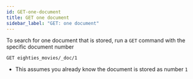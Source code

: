 ```yaml
---
id: GET-one-document
title: GET one document
sidebar_label: "GET: one document"
---
```


To search for one document that is stored, run a `GET` command with the specific document number

```
GET eighties_movies/_doc/1
```

- This assumes you already know the document is stored as number `1`
